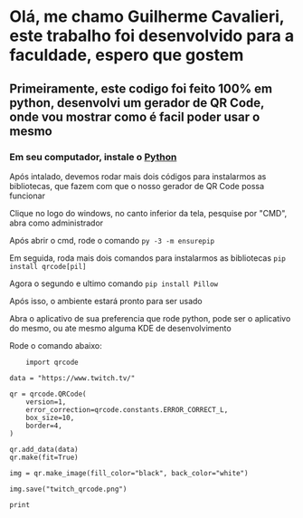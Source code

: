 <h1>Olá, me chamo Guilherme Cavalieri, este trabalho foi desenvolvido para a faculdade, espero que gostem</h1>
<h2>Primeiramente, este codigo foi feito 100% em python, desenvolvi um gerador de QR Code, onde vou mostrar como é facil poder usar o mesmo</h2>
<h3>Em seu computador, instale o <a href="https://www.python.org/ftp/python/3.13.0/python-3.13.0-amd64.exe" target="_blank">Python</a></h3>
<p>Após intalado, devemos rodar mais dois códigos para instalarmos as bibliotecas, que fazem com que o nosso gerador de QR Code possa funcionar</p>
<p>Clique no logo do windows, no canto inferior da tela, pesquise por "CMD", abra como administrador</p>
<p>Após abrir o cmd, rode o comando <code>py -3 -m ensurepip</code></p>
<p>Em seguida, roda mais dois comandos para instalarmos as bibliotecas <code>pip install qrcode[pil]</code></p>
<p>Agora o segundo e ultimo comando <code>pip install Pillow
</code></p>
<p>Após isso, o ambiente estará pronto para ser usado</p>
<p>Abra o aplicativo de sua preferencia que rode python, pode ser o aplicativo do mesmo, ou ate mesmo alguma KDE de desenvolvimento</p>
<p>Rode o comando abaixo:</p>

```
    import qrcode 

data = "https://www.twitch.tv/"

qr = qrcode.QRCode(
    version=1,
    error_correction=qrcode.constants.ERROR_CORRECT_L,
    box_size=10,
    border=4,
)

qr.add_data(data)
qr.make(fit=True)

img = qr.make_image(fill_color="black", back_color="white")

img.save("twitch_qrcode.png") 

print
```
